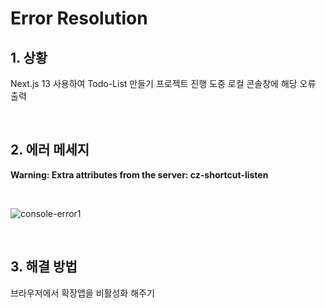 # Error Resolution

## 1. 상황

Next.js 13 사용하여 Todo-List 만들기 프로젝트 진행 도중 로컬 콘솔창에 해당 오류 출력

<br/>

## 2. 에러 메세지

<b>Warning: Extra attributes from the server: cz-shortcut-listen</b>

<br/>

![console-error1](https://github.com/timetam24/TIL/assets/135303974/dfa32462-b7a8-4d7c-a1ee-80bb3719b5fa)

<br/>

## 3. 해결 방법

브라우저에서 확장앱을 비활성화 해주기
